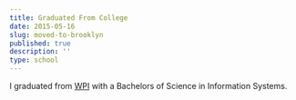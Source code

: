 ```yaml
---
title: Graduated From College
date: 2015-05-16
slug: moved-to-brooklyn
published: true
description: ''
type: school
---
```


I graduated from [WPI](https://www.wpi.edu) with a Bachelors of Science in Information Systems.
